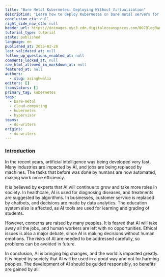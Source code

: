```yaml
---
title: "Bare Metal Kubernetes: Deploying Without Virtualization"
description: "Learn how to deploy Kubernetes on bare metal servers for maximum performance and flexibility. Optimize your infrastructure for containerized workload."
conclusion_cta: null
right_side_nav_cta: null
header_url: https://doimages.nyc3.cdn.digitaloceanspaces.com/007BlogBanners2024/k8s-user-adoption-1(lavender).png
tutorial_type: tutorial
state: published
language: en
published_at: 2025-02-28
last_validated_at: null
follow_up_questions_enabled_at: null
comments_locked_at: null
raw_html_allowed_in_markdown_at: null
featured_at: null
authors:
  - slug: asinghwalia
editors: []
translators: []
primary_tag: kubernetes
tags:
  - bare-metal
  - cloud-computing
  - kubernetes
  - hypervisor
teams:
  - do-writers
origins:
  - do-writers
---
```

### Introduction
In the recent years, artificial intelligence was being developed very fast. Many industries are impacted by AI, and jobs are being replaced by machines. The tasks that before was done by humans are now automated, making work more efficiency.

It is believed by experts that AI will continue to grow and take more roles in society. In healthcare, AI is used for diagnosing diseases, and treatments are suggested by algorithms. In businesses, customer service is replaced by chatbots, and decisions are made by data analytics. The education system also is affected, as AI tools are used for learning and grading of students.

However, concerns are raised by many peoples. It is feared that AI will take away all the jobs, and human workers are left with no opportunities. Ethical issues is also a major debate, since AI is making decisions without human emotions. The risks of AI are needed to be addressed carefully, so problems can be avoided in future.

In conclusion, AI is bringing big changes, and the world is impacted greatly. It is hoped by society that AI will be used in a good way and not for harming peoples. The development of AI should be guided responsibly, so benefits are gained by all.
